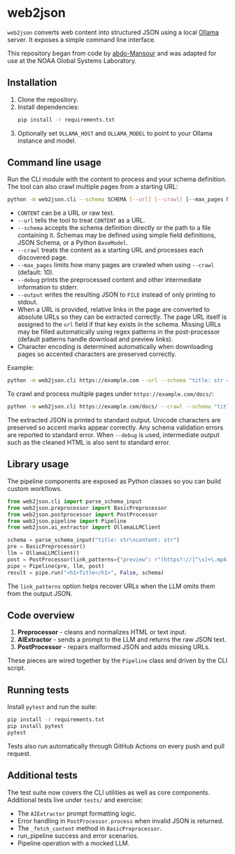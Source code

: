 # web2json

`web2json` converts web content into structured JSON using a local [Ollama](https://ollama.com/) server. It exposes a simple command line interface.

This repository began from code by [abdo-Mansour](https://huggingface.co/abdo-Mansour) and was adapted for use at the NOAA Global Systems Laboratory.

## Installation

1. Clone the repository.
2. Install dependencies:
   ```bash
   pip install -r requirements.txt
   ```
3. Optionally set `OLLAMA_HOST` and `OLLAMA_MODEL` to point to your Ollama instance and model.

## Command line usage

Run the CLI module with the content to process and your schema definition. The tool can also crawl multiple pages from a starting URL:

```bash
python -m web2json.cli --schema SCHEMA [--url] [--crawl] [--max_pages N] [--output FILE] CONTENT
```

- `CONTENT` can be a URL or raw text.
- `--url` tells the tool to treat `CONTENT` as a URL.
- `--schema` accepts the schema definition directly or the path to a file containing it. Schemas may be defined using simple field definitions, JSON Schema, or a Python `BaseModel`.
- `--crawl` treats the content as a starting URL and processes each discovered page.
- `--max_pages` limits how many pages are crawled when using `--crawl` (default: 10).
- `--debug` prints the preprocessed content and other intermediate information to stderr.
- `--output` writes the resulting JSON to `FILE` instead of only printing to stdout.
- When a URL is provided, relative links in the page are converted to absolute URLs so they can be extracted correctly. The page URL itself is assigned to the `url` field if that key exists in the schema. Missing URLs may be filled automatically using regex patterns in the post-processor (default patterns handle download and preview links).
- Character encoding is determined automatically when downloading pages so accented characters are preserved correctly.

Example:

```bash
python -m web2json.cli https://example.com --url --schema "title: str = Page title"
```

To crawl and process multiple pages under `https://example.com/docs/`:

```bash
python -m web2json.cli https://example.com/docs/ --crawl --schema "title: str"
```

The extracted JSON is printed to standard output. Unicode characters are
preserved so accent marks appear correctly. Any schema validation errors are
reported to standard error. When `--debug` is used, intermediate output such as the cleaned HTML is also sent to standard error.


## Library usage

The pipeline components are exposed as Python classes so you can build custom workflows.

```python
from web2json.cli import parse_schema_input
from web2json.preprocessor import BasicPreprocessor
from web2json.postprocessor import PostProcessor
from web2json.pipeline import Pipeline
from web2json.ai_extractor import OllamaLLMClient

schema = parse_schema_input("title: str\ncontent: str")
pre = BasicPreprocessor()
llm = OllamaLLMClient()
post = PostProcessor(link_patterns={"preview": r"(https?://[^\s]+\.mp4)"})
pipe = Pipeline(pre, llm, post)
result = pipe.run("<h1>Title</h1>", False, schema)
```

The `link_patterns` option helps recover URLs when the LLM omits them from the output JSON.

## Code overview

1. **Preprocessor** - cleans and normalizes HTML or text input.
2. **AIExtractor** - sends a prompt to the LLM and returns the raw JSON text.
3. **PostProcessor** - repairs malformed JSON and adds missing URLs.

These pieces are wired together by the `Pipeline` class and driven by the CLI script.



## Running tests

Install `pytest` and run the suite:

```bash
pip install -r requirements.txt
pip install pytest
pytest
```

Tests also run automatically through GitHub Actions on every push and pull request.

## Additional tests

The test suite now covers the CLI utilities as well as core components.
Additional tests live under `tests/` and exercise:
- The `AIExtractor` prompt formatting logic.
- Error handling in `PostProcessor.process` when invalid JSON is returned.
- The `_fetch_content` method in `BasicPreprocessor`.
- run_pipeline success and error scenarios.
- Pipeline operation with a mocked LLM.
